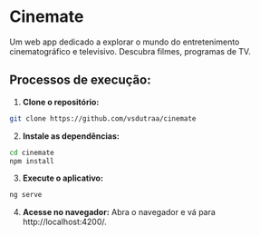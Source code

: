 # Cinemate

Um web app dedicado a explorar o mundo do entretenimento cinematográfico e televisivo. Descubra filmes, programas de TV.

## Processos de execução:

1. **Clone o repositório:**
```bash
git clone https://github.com/vsdutraa/cinemate
```

2. **Instale as dependências:**
```bash
cd cinemate
npm install
```
	
3. **Execute o aplicativo:**
```bash
ng serve
```
	
4. **Acesse no navegador:**
Abra o navegador e vá para http://localhost:4200/.